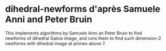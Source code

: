 # dihedral-newforms d'après Samuele Anni and Peter Bruin

This implements algorithms by Samuele Anni an Peter Bruin to find newforms of dihedral Galois image, and runs them to find such dimension-2 newforms with dihedral image at primes above 7.
